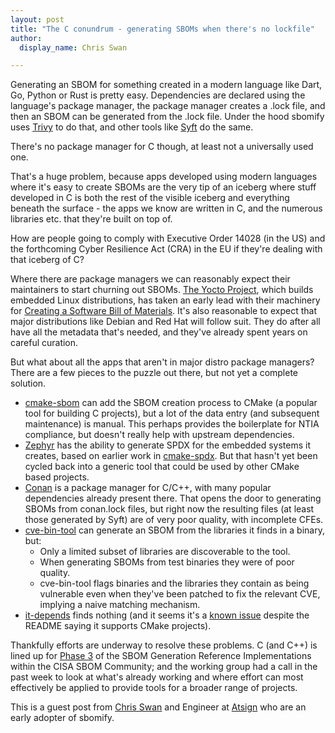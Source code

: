```yaml
---
layout: post
title: "The C conundrum - generating SBOMs when there's no lockfile"
author:
  display_name: Chris Swan

---
```


Generating an SBOM for something created in a modern language like Dart, Go,
Python or Rust is pretty easy. Dependencies are declared using the language's
package manager, the package manager creates a .lock file, and then an SBOM
can be generated from the .lock file. Under the hood sbomify uses
[Trivy](https://trivy.dev/) to do that, and other tools like
[Syft](https://github.com/anchore/syft) do the same.

There's no package manager for C though, at least not a universally used one.

That's a huge problem, because apps developed using modern languages where
it's easy to create SBOMs are the very tip of an iceberg where stuff developed
in C is both the rest of the visible iceberg and everything beneath the
surface - the apps we know are written in C, and the numerous libraries etc.
that they're built on top of.

How are people going to comply with Executive Order 14028 (in the US) and
the forthcoming Cyber Resilience Act (CRA) in the EU if they're dealing with
that iceberg of C?

Where there are package managers we can reasonably expect their maintainers
to start churning out SBOMs. [The Yocto Project](https://www.yoctoproject.org/),
which builds embedded Linux distributions, has taken an early lead with their
machinery for
[Creating a Software Bill of Materials](https://docs.yoctoproject.org/dev/dev-manual/sbom.html).
It's also reasonable to expect that major distributions like Debian and Red Hat
will follow suit. They do after all have all the metadata that's needed, and
they've already spent years on careful curation.

But what about all the apps that aren't in major distro package managers?
There are a few pieces to the puzzle out there, but not yet a complete
solution.

* [cmake-sbom](https://github.com/DEMCON/cmake-sbom) can add the SBOM creation
process to CMake (a popular tool for building C projects), but a lot of the
data entry (and subsequent maintenance) is manual. This perhaps provides the
boilerplate for NTIA compliance, but doesn't really help with upstream
dependencies.
* [Zephyr](https://www.zephyrproject.org/) has the ability to generate SPDX
for the embedded systems it creates, based on earlier work in
[cmake-spdx](https://github.com/swinslow/cmake-spdx). But that hasn't
yet been cycled back into a generic tool that could be used by other
CMake based projects.
* [Conan](https://conan.io/) is a package manager for C/C++, with many popular
dependencies already present there. That opens the door to generating SBOMs
from conan.lock files, but right now the resulting files (at least those
generated by Syft) are of very poor quality, with incomplete CFEs. 
* [cve-bin-tool](https://github.com/intel/cve-bin-tool) can generate an SBOM
from the libraries it finds in a binary, but:
  * Only a limited subset of libraries are discoverable to the tool.
  * When generating SBOMs from test binaries they were of poor quality.
  * cve-bin-tool flags binaries and the libraries they contain as being
  vulnerable even when they've been patched to fix the relevant CVE, implying
  a naive matching mechanism.
* [it-depends](https://github.com/trailofbits/it-depends) finds nothing
(and it seems it's a
[known issue](https://github.com/trailofbits/it-depends/issues/66)
despite the README saying it supports CMake projects).

Thankfully efforts are underway to resolve these problems. C (and C++) is
lined up for
[Phase 3](https://github.com/CISA-SBOM-Community/SBOM-Generation?tab=readme-ov-file#phase-3)
of the SBOM Generation Reference Implementations within the CISA SBOM
Community; and the working group had a call in the past week to look at
what's already working and where effort can most effectively be applied
to provide tools for a broader range of projects.

This is a guest post from [Chris Swan](https://cpswan/net) and Engineer at
[Atsign](https://atsign.com) who are an early adopter of sbomify.

